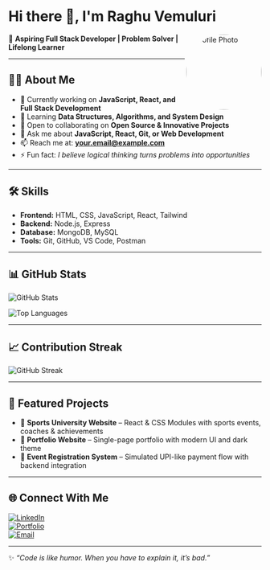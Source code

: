 # Hi there 👋, I'm Raghu Vemuluri  

<img src="https://avatars.githubusercontent.com/u/00000000?v=4" alt="Profile Photo" width="150" style="border-radius:50%;" align="right" />

🚀 **Aspiring Full Stack Developer | Problem Solver | Lifelong Learner**  

---

## 👨‍💻 About Me
- 🔭 Currently working on **JavaScript, React, and Full Stack Development**  
- 🌱 Learning **Data Structures, Algorithms, and System Design**  
- 👯 Open to collaborating on **Open Source & Innovative Projects**  
- 💬 Ask me about **JavaScript, React, Git, or Web Development**  
- 📫 Reach me at: **your.email@example.com**  
- ⚡ Fun fact: *I believe logical thinking turns problems into opportunities*  

---

## 🛠️ Skills
- **Frontend:** HTML, CSS, JavaScript, React, Tailwind  
- **Backend:** Node.js, Express  
- **Database:** MongoDB, MySQL  
- **Tools:** Git, GitHub, VS Code, Postman  

---

## 📊 GitHub Stats
![GitHub Stats](https://github-readme-stats.vercel.app/api?username=RaghuVemuluri&show_icons=true&theme=radical)  

![Top Languages](https://github-readme-stats.vercel.app/api/top-langs/?username=RaghuVemuluri&layout=compact&theme=radical)  

---

## 📈 Contribution Streak
![GitHub Streak](https://streak-stats.demolab.com/?user=RaghuVemuluri&theme=radical&hide_border=false)  

---

## 🚀 Featured Projects
- 🎯 **Sports University Website** – React & CSS Modules with sports events, coaches & achievements  
- 🎯 **Portfolio Website** – Single-page portfolio with modern UI and dark theme  
- 🎯 **Event Registration System** – Simulated UPI-like payment flow with backend integration  

---

## 🌐 Connect With Me
[![LinkedIn](https://img.shields.io/badge/LinkedIn-blue?style=for-the-badge&logo=linkedin)](https://linkedin.com/in/yourprofile)  
[![Portfolio](https://img.shields.io/badge/Portfolio-green?style=for-the-badge&logo=react)](https://yourportfolio.com)  
[![Email](https://img.shields.io/badge/Email-red?style=for-the-badge&logo=gmail)](mailto:your.email@example.com)  

---

✨ *“Code is like humor. When you have to explain it, it’s bad.”*  
